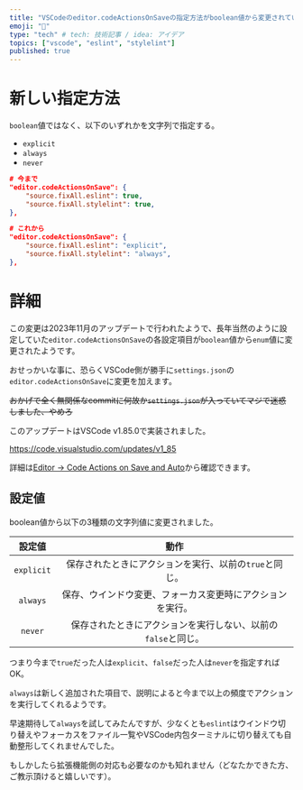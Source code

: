 ```yaml
---
title: "VSCodeのeditor.codeActionsOnSaveの指定方法がboolean値から変更されていた"
emoji: "📝"
type: "tech" # tech: 技術記事 / idea: アイデア
topics: ["vscode", "eslint", "stylelint"]
published: true
---
```


# 新しい指定方法

`boolean`値ではなく、以下のいずれかを文字列で指定する。

* `explicit`
* `always`
* `never`

```json
# 今まで
"editor.codeActionsOnSave": {
    "source.fixAll.eslint": true,
    "source.fixAll.stylelint": true,
},

# これから
"editor.codeActionsOnSave": {
    "source.fixAll.eslint": "explicit",
    "source.fixAll.stylelint": "always",
},
```

# 詳細
この変更は2023年11月のアップデートで行われたようで、長年当然のように設定していた`editor.codeActionsOnSave`の各設定項目が`boolean`値から`enum`値に変更されたようです。

おせっかいな事に、恐らくVSCode側が勝手に`settings.json`の`editor.codeActionsOnSave`に変更を加えます。

~~おかげで全く無関係なcommitに何故か`settings.json`が入っていてマジで迷惑しました、やめろ~~

このアップデートはVSCode v1.85.0で実装されました。

https://code.visualstudio.com/updates/v1_85

詳細は[Editor -> Code Actions on Save and Auto](https://code.visualstudio.com/updates/v1_85#_code-actions-on-save-and-auto)から確認できます。

## 設定値

boolean値から以下の3種類の文字列値に変更されました。

|設定値|動作|
|:--:|:--:|
|`explicit`|保存されたときにアクションを実行、以前の`true`と同じ。|
|`always`|保存、ウインドウ変更、フォーカス変更時にアクションを実行。|
|`never`|保存されたときにアクションを実行しない、以前の`false`と同じ。|

つまり今まで`true`だった人は`explicit`、`false`だった人は`never`を指定すればOK。

`always`は新しく追加された項目で、説明によると今まで以上の頻度でアクションを実行してくれるようです。

早速期待して`always`を試してみたんですが、少なくとも`eslint`はウインドウ切り替えやフォーカスをファイル一覧やVSCode内包ターミナルに切り替えても自動整形してくれませんでした。

もしかしたら拡張機能側の対応も必要なのかも知れません（どなたかできた方、ご教示頂けると嬉しいです）。